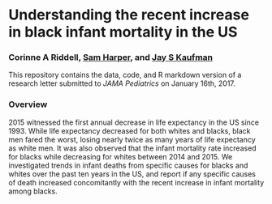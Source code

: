 # Understanding the recent increase in black infant mortality in the US
### Corinne A Riddell, [Sam Harper](samharper.org), and [Jay S Kaufman](jayskaufman.com)

This repository contains the data, code, and R markdown version of a research letter submitted to *JAMA Pediatrics* on January 16th, 2017.

### Overview
2015 witnessed the first annual decrease in life expectancy in the US since 1993. While life expectancy decreased for both whites and blacks, black men fared the worst, losing nearly twice as many years of life expectancy as white men. It was also observed that the infant mortality rate increased for blacks while decreasing for whites between 2014 and 2015. We investigated trends in infant deaths from specific causes for blacks and whites over the past ten years in the US, and report if any specific causes of death increased concomitantly with the recent increase in infant mortality among blacks.
